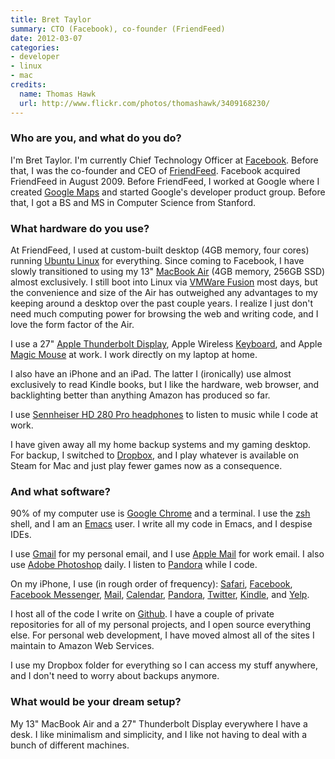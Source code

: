 ```yaml
---
title: Bret Taylor
summary: CTO (Facebook), co-founder (FriendFeed)
date: 2012-03-07
categories:
- developer
- linux
- mac
credits:
  name: Thomas Hawk
  url: http://www.flickr.com/photos/thomashawk/3409168230/
---
```


### Who are you, and what do you do?

I'm Bret Taylor. I'm currently Chief Technology Officer at [Facebook][]. Before that, I was the co-founder and CEO of [FriendFeed][]. Facebook acquired FriendFeed in August 2009. Before FriendFeed, I worked at Google where I created [Google Maps][google-maps] and started Google's developer product group. Before that, I got a BS and MS in Computer Science from Stanford.

### What hardware do you use?

At FriendFeed, I used at custom-built desktop (4GB memory, four cores) running [Ubuntu Linux][ubuntu] for everything. Since coming to Facebook, I have slowly transitioned to using my 13" [MacBook Air][macbook-air] (4GB memory, 256GB SSD) almost exclusively. I still boot into Linux via [VMWare Fusion][vmware-fusion] most days, but the convenience and size of the Air has outweighed any advantages to my keeping around a desktop over the past couple years. I realize I just don't need much computing power for browsing the web and writing code, and I love the form factor of the Air.

I use a 27" [Apple Thunderbolt Display][thunderbolt-display], Apple Wireless [Keyboard][keyboard], and Apple [Magic Mouse][magic-mouse] at work. I work directly on my laptop at home.

I also have an iPhone and an iPad. The latter I (ironically) use almost exclusively to read Kindle books, but I like the hardware, web browser, and backlighting better than anything Amazon has produced so far.

I use [Sennheiser HD 280 Pro headphones][hd-280-pro] to listen to music while I code at work.

I have given away all my home backup systems and my gaming desktop. For backup, I switched to [Dropbox][], and I play whatever is available on Steam for Mac and just play fewer games now as a consequence.

### And what software?

90% of my computer use is [Google Chrome][chrome] and a terminal. I use the [zsh][] shell, and I am an [Emacs][] user. I write all my code in Emacs, and I despise IDEs.

I use [Gmail][] for my personal email, and I use [Apple Mail][mail] for work email. I also use [Adobe Photoshop][photoshop] daily. I listen to [Pandora][] while I code.

On my iPhone, I use (in rough order of frequency): [Safari][safari-ios], [Facebook][facebook-ios], [Facebook Messenger][facebook-messenger-ios], [Mail][mail-ios], [Calendar][calendar-ios], [Pandora][pandora-ios], [Twitter][twitter-ios], [Kindle][kindle-ios], and [Yelp][yelp-ios].

I host all of the code I write on [Github][]. I have a couple of private repositories for all of my personal projects, and I open source everything else. For personal web development, I have moved almost all of the sites I maintain to Amazon Web Services.

I use my Dropbox folder for everything so I can access my stuff anywhere, and I don't need to worry about backups anymore.

### What would be your dream setup?

My 13" MacBook Air and a 27" Thunderbolt Display everywhere I have a desk. I like minimalism and simplicity, and I like not having to deal with a bunch of different machines.

[calendar-ios]: https://www.apple.com/ios/ios-10/ "A calendar app included with iOS."
[chrome]: https://www.google.com/intl/en/chrome/browser/ "A WebKit-based browser, where each tab runs in its own thread."
[dropbox]: https://www.dropbox.com/ "Online syncing and storage."
[emacs]: http://www.gnu.org/software/emacs/ "A free open-source text editor."
[facebook-ios]: https://itunes.apple.com/us/app/facebook/id284882215 "An iPhone app for accessing Facebook."
[facebook-messenger-ios]: https://itunes.apple.com/us/app/facebook-messenger/id454638411 "A Facebook chat client app."
[facebook]: https://www.facebook.com/ "A social networking site."
[friendfeed]: https://en.wikipedia.org/wiki/FriendFeed "Web-based social aggregation."
[github]: https://github.com/ "A Git code repository service."
[gmail]: https://mail.google.com/mail/ "Web-based email."
[google-maps]: https://www.google.com/maps/ "Web-based map tools."
[hd-280-pro]: https://www.amazon.com/Sennheiser-HD-280-Pro-Headphones/dp/B000065BPB "Closed stereo headphones."
[keyboard]: https://www.apple.com/keyboard/ "The keyboard."
[kindle-ios]: https://itunes.apple.com/gb/app/kindle/id302584613 "An iPhone app for accessing Kindle content from Amazon."
[macbook-air]: https://www.apple.com/macbook-air/ "A very thin laptop."
[magic-mouse]: https://en.wikipedia.org/wiki/Magic_Mouse "A multi-touch mouse."
[mail-ios]: https://www.apple.com/ios/ios-10/ "A mail client included with iOS."
[mail]: https://en.wikipedia.org/wiki/Mail_(application) "The default Mac OS X mail client."
[pandora-ios]: https://itunes.apple.com/app/pandora-radio/id284035177 "An iPhone app for streaming your personal Pandora radio station."
[pandora]: http://www.pandora.com/ "A personalised Internet radio station."
[photoshop]: https://www.adobe.com/products/photoshop.html "A bitmap image editor."
[safari-ios]: https://en.wikipedia.org/wiki/Safari_(web_browser)#iOS-specific_features "A web browser included with iOS."
[thunderbolt-display]: https://www.apple.com/displays/ "A Thunderbolt-powered monitor."
[twitter-ios]: https://itunes.apple.com/app/twitter/id333903271 "A Twitter client."
[ubuntu]: https://www.ubuntu.com/ "A Unix distribution."
[vmware-fusion]: https://www.vmware.com/products/fusion.html "A PC emulator for the Mac."
[yelp-ios]: https://itunes.apple.com/app/yelp/id284910350?mt=8 "An iPhone app for accessing Yelp reviews."
[zsh]: http://www.zsh.org/ "An interactive shell and scripting language."
